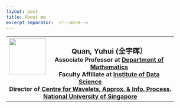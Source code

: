 ```yaml
---
layout: post
title: About me
excerpt_separator:  <!--more-->
---
```


<table>
<tbody>
<tr>
<th><img src="https://yanzhao.scut.edu.cn/public/GetPhotoFile.aspx?file=iPEeevCNsCC!B844T52Ngbkgkx4UZmEybWCKTKn9WTD6RRIAZICsH4YHzmYpYWgJ" alt="" width="100" align="left" /><br />
<span style="font-size: 120%;"><strong>  Quan, Yuhui</strong> (全宇晖） </span><br />
<span style="font-size: 100%;">  Associate Professor at <a href="http://www.math.nus.edu.sg">Department of Mathematics</a></span><br />
<span style="font-size: 100%;">  Faculty Affiliate at <a href="http://ids.nus.edu.sg/index.html">Institute of Data Science</a></span><br />
<span style="font-size: 100%;">  Director of <a href="http://www.cwaip.nus.edu.sg">Centre for Wavelets, Approx. &amp; Info. Process.</a></span><br />
<span style="font-size: 100%;"> <a href="http://nus.edu.sg">  National University of Singapore</a><br />
</span></th>
</tr>
</tbody>
</table>

